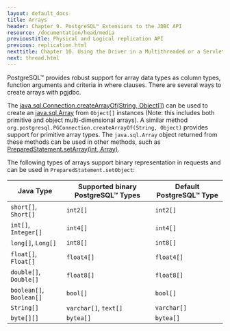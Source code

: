 ```yaml
---
layout: default_docs
title: Arrays
header: Chapter 9. PostgreSQL™ Extensions to the JDBC API
resource: /documentation/head/media
previoustitle: Physical and Logical replication API
previous: replication.html
nexttitle: Chapter 10. Using the Driver in a Multithreaded or a Servlet Environment
next: thread.html
---
```


PostgreSQL™ provides robust support for array data types as column types, function arguments
and criteria in where clauses. There are several ways to create arrays with pgjdbc.

The [java.sql.Connection.createArrayOf(String, Object\[\])](https://docs.oracle.com/javase/8/docs/api/java/sql/Connection.html#createArrayOf-java.lang.String-java.lang.Object:A-) can be used to create an [java.sql.Array](https://docs.oracle.com/javase/8/docs/api/java/sql/Array.html) from `Object[]` instances (Note: this includes both primitive and object multi-dimensional arrays).
A similar method `org.postgresql.PGConnection.createArrayOf(String, Object)` provides support for primitive array types.
The `java.sql.Array` object returned from these methods can be used in other methods, such as [PreparedStatement.setArray(int, Array)](https://docs.oracle.com/javase/8/docs/api/java/sql/PreparedStatement.html#setArray-int-java.sql.Array-).

The following types of arrays support binary representation in requests and can be used in `PreparedStatement.setObject`:

Java Type | Supported binary PostgreSQL™ Types | Default PostgreSQL™ Type
--- | --- | ---
`short[]`, `Short[]` | `int2[]` | `int2[]`
`int[]`, `Integer[]` | `int4[]` | `int4[]`
`long[]`, `Long[]` | `int8[]` | `int8[]`
`float[]`, `Float[]` | `float4[]` | `float4[]`
`double[]`, `Double[]` | `float8[]` | `float8[]`
`boolean[]`, `Boolean[]` | `bool[]` | `bool[]`
`String[]` | `varchar[]`, `text[]` | `varchar[]`
`byte[][]` | `bytea[]` | `bytea[]`
